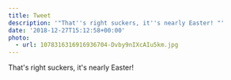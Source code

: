 ```yaml
---
title: Tweet
description: '"That''s right suckers, it''s nearly Easter! "'
date: '2018-12-27T15:12:58+00:00'
photo:
  - url: 1078316316916936704-Dvby9nIXcAIu5km.jpg
---
```

That's right suckers, it's nearly Easter! 
